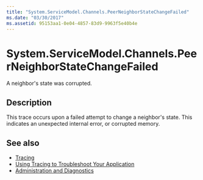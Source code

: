 ```yaml
---
title: "System.ServiceModel.Channels.PeerNeighborStateChangeFailed"
ms.date: "03/30/2017"
ms.assetid: 95153aa1-0e04-4857-83d9-9963f5e40b4e
---
```

# System.ServiceModel.Channels.PeerNeighborStateChangeFailed
A neighbor's state was corrupted.  
  
## Description  
 This trace occurs upon a failed attempt to change a neighbor's state. This indicates an unexpected internal error, or corrupted memory.  
  
## See also
- [Tracing](../../../../../docs/framework/wcf/diagnostics/tracing/index.md)
- [Using Tracing to Troubleshoot Your Application](../../../../../docs/framework/wcf/diagnostics/tracing/using-tracing-to-troubleshoot-your-application.md)
- [Administration and Diagnostics](../../../../../docs/framework/wcf/diagnostics/index.md)
